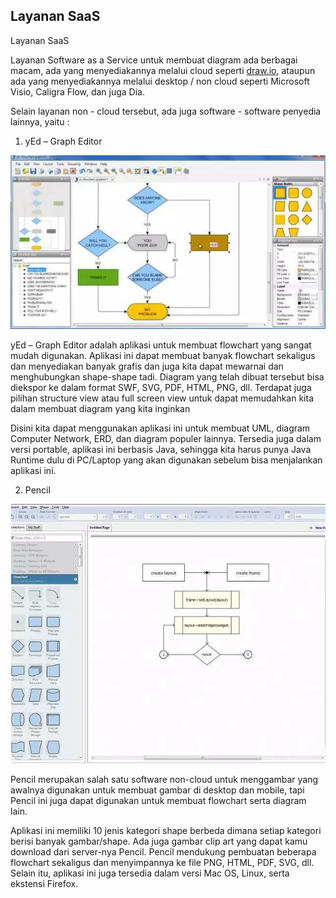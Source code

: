 ## Layanan SaaS

Layanan SaaS 

Layanan Software as a Service untuk membuat diagram ada berbagai macam, ada yang menyediakannya melalui cloud seperti [draw.io](https://draw.io), ataupun ada yang menyediakannya melalui desktop / non cloud seperti Microsoft Visio, Caligra Flow, dan juga Dia. 

Selain layanan non - cloud tersebut, ada juga software - software penyedia lainnya, yaitu :

1. yEd – Graph Editor

![yed-grapheditor](https://github.com/amharnh13/tekn-cloud-computing/blob/master/minggu-02/Image/yed-grapheditor.png)

yEd – Graph Editor adalah aplikasi untuk membuat flowchart yang sangat mudah digunakan. Aplikasi ini dapat membuat banyak flowchart sekaligus dan menyediakan banyak grafis dan juga kita dapat mewarnai dan menghubungkan shape-shape tadi. Diagram yang telah dibuat tersebut bisa diekspor ke dalam format SWF, SVG, PDF, HTML, PNG, dll. Terdapat juga pilihan structure view atau full screen view untuk dapat memudahkan kita dalam membuat diagram yang kita inginkan

Disini kita dapat menggunakan aplikasi ini untuk membuat UML, diagram Computer Network, ERD, dan diagram populer lainnya. Tersedia juga dalam versi portable, aplikasi ini berbasis Java, sehingga kita harus punya Java Runtime dulu di PC/Laptop yang akan digunakan sebelum bisa menjalankan aplikasi ini.


2. Pencil

![pencil](https://github.com/amharnh13/tekn-cloud-computing/blob/master/minggu-02/Image/pencil.png)

Pencil merupakan salah satu software non-cloud untuk menggambar yang awalnya digunakan untuk membuat gambar di desktop dan mobile, tapi Pencil ini juga dapat digunakan untuk membuat flowchart serta diagram lain.

Aplikasi ini memiliki 10 jenis kategori shape berbeda dimana setiap kategori berisi banyak gambar/shape. Ada juga gambar clip art yang dapat kamu download dari server-nya Pencil. Pencil mendukung pembuatan beberapa flowchart sekaligus dan menyimpannya ke file PNG, HTML, PDF, SVG, dll. Selain itu, aplikasi ini juga tersedia dalam versi Mac OS, Linux, serta ekstensi Firefox.


